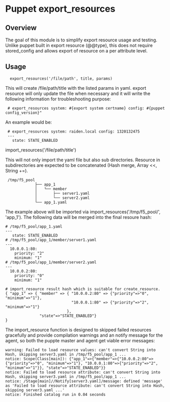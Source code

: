 # Puppet export_resources
## Overview

The goal of this module is to simplify export resource usage and testing. Unlike puppet built in export resource (@@type), this does not require stored_config and allows export of resource on a per attribute level.

## Usage

      export_resources('/file/path', title, params)

This will create /file/path/title with the listed params in yaml. export resource will only update the file when necessary and it will write the following information for troubleshooting purpose:

     # export_resources system: #{export system certname} config: #{puppet config_version}"

An example would be:

     # export_resources system: raiden.local config: 1320132475
     --- 
       state: STATE_ENABLED

import_resources('/file/path/title')

This will not only import the yaml file but also sub directories. Resource in subdirectories are expected to be concatenated (Hash merge, Array <<, String +=).

     /tmp/f5_pool
                 ├── app_1
                 │   └── member
                 │       ├── server1.yaml
                 │       └── server2.yaml
                 └── app_1.yaml

The example above will be imported via import_resources('/tmp/f5_pool/', 'app_1'). The following data will be merged into the final resoure hash:

    # /tmp/f5_pool/app_1.yaml
    --- 
       state: STATE_ENABLED
    # /tmp/f5_pool/app_1/member/server1.yaml
    --- 
      10.0.0.1:80: 
        priority: "2"
        minimum: "1"
    # /tmp/f5_pool/app_1/member/server2.yaml
    --- 
      10.0.0.2:80: 
        priority: "0"
        minimum: "1"

    # import_resource result hash which is suitable for create_resource.
    { "app_1" => { "member" => { "10.0.0.2:80" => {"priority"=>"0", "minimum"=>"1"},
                                 "10.0.0.1:80" => {"priority"=>"2", "minimum"=>"1"}
                               },
                   "state"=>"STATE_ENABLED"}
    }

The import_resource function is designed to skipped failed resources gracefully and provide compilation warnings and an notify message for the agent, so both the puppte master and agent get viable error messages:

    warning: Failed to load resource values: can't convert String into Hash, skipping server3.yaml in /tmp/f5_pool/app_1 ...
    notice: Scope(Class[main]): {"app_1"=>{"member"=>{"10.0.0.2:80"=>{"priority"=>"0", "minimum"=>"1"}, "10.0.0.1:80"=>{"priority"=>"2", "minimum"=>"1"}}, "state"=>"STATE_ENABLED"}}
    notice: Failed to load resource attribute: can't convert String into Hash, skipping server3.yaml in /tmp/f5_pool/app_1 ...
    notice: /Stage[main]//Notify[server3.yaml]/message: defined 'message' as 'Failed to load resource attribute: can't convert String into Hash, skipping server3.yaml ...'
    notice: Finished catalog run in 0.04 seconds
